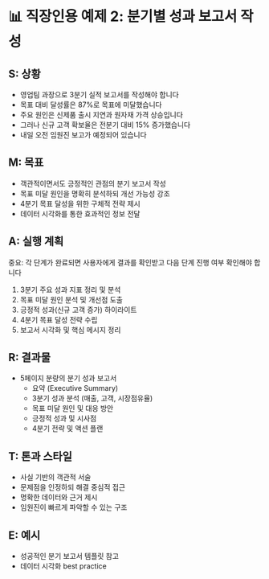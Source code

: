 # 📊 직장인용 예제 2: 분기별 성과 보고서 작성

## S: 상황
- 영업팀 과장으로 3분기 실적 보고서를 작성해야 합니다
- 목표 대비 달성률은 87%로 목표에 미달했습니다
- 주요 원인은 신제품 출시 지연과 원자재 가격 상승입니다
- 그러나 신규 고객 확보율은 전분기 대비 15% 증가했습니다
- 내일 오전 임원진 보고가 예정되어 있습니다

## M: 목표
- 객관적이면서도 긍정적인 관점의 분기 보고서 작성
- 목표 미달 원인을 명확히 분석하되 개선 가능성 강조
- 4분기 목표 달성을 위한 구체적 전략 제시
- 데이터 시각화를 통한 효과적인 정보 전달

## A: 실행 계획
중요: 각 단계가 완료되면 사용자에게 결과를 확인받고 다음 단계 진행 여부 확인해야 합니다

1. 3분기 주요 성과 지표 정리 및 분석
2. 목표 미달 원인 분석 및 개선점 도출
3. 긍정적 성과(신규 고객 증가) 하이라이트
4. 4분기 목표 달성 전략 수립
5. 보고서 시각화 및 핵심 메시지 정리

## R: 결과물
- 5페이지 분량의 분기 성과 보고서
  - 요약 (Executive Summary)
  - 3분기 성과 분석 (매출, 고객, 시장점유율)
  - 목표 미달 원인 및 대응 방안
  - 긍정적 성과 및 시사점
  - 4분기 전략 및 액션 플랜

## T: 톤과 스타일
- 사실 기반의 객관적 서술
- 문제점을 인정하되 해결 중심적 접근
- 명확한 데이터와 근거 제시
- 임원진이 빠르게 파악할 수 있는 구조

## E: 예시
- 성공적인 분기 보고서 템플릿 참고
- 데이터 시각화 best practice